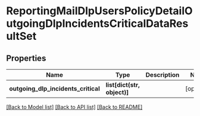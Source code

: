# ReportingMailDlpUsersPolicyDetailOutgoingDlpIncidentsCriticalDataResultSet

## Properties
Name | Type | Description | Notes
------------ | ------------- | ------------- | -------------
**outgoing_dlp_incidents_critical** | **list[dict(str, object)]** |  | [optional] 

[[Back to Model list]](../README.md#documentation-for-models) [[Back to API list]](../README.md#documentation-for-api-endpoints) [[Back to README]](../README.md)

